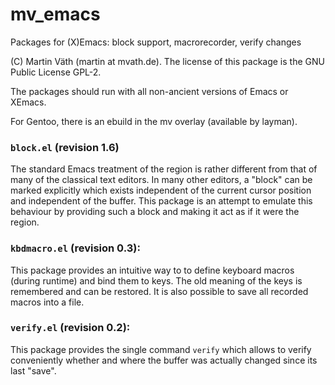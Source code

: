 # mv_emacs

Packages for (X)Emacs: block support, macrorecorder, verify changes

(C) Martin Väth (martin at mvath.de).
The license of this package is the GNU Public License GPL-2.

The packages should run with all non-ancient versions of Emacs or XEmacs.

For Gentoo, there is an ebuild in the mv overlay (available by layman).

### `block.el` (revision 1.6)

The standard Emacs treatment of the region is rather different from that
of many of the classical text editors. In many other editors, a "block"
can be marked explicitly which exists independent of the current cursor
position and independent of the buffer. This package is an attempt
to emulate this behaviour by providing such a block and making it act
as if it were the region.

### `kbdmacro.el` (revision 0.3):

This package provides an intuitive way to to define keyboard macros
(during runtime) and bind them to keys. The old meaning of the keys
is remembered and can be restored. It is also possible to save all
recorded macros into a file.

### `verify.el` (revision 0.2):

This package provides the single command `verify` which allows to
verify conveniently whether and where the buffer was actually
changed since its last "save".
